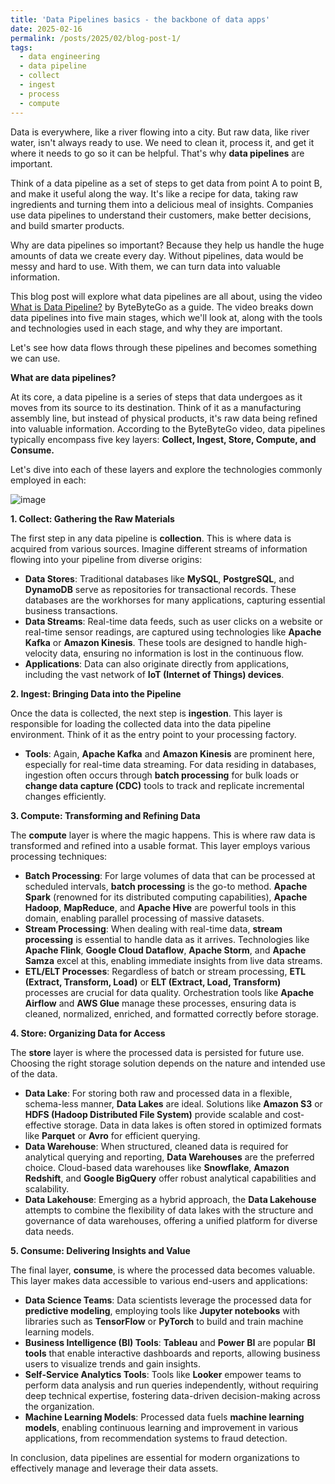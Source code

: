 ```yaml
---
title: 'Data Pipelines basics - the backbone of data apps'
date: 2025-02-16
permalink: /posts/2025/02/blog-post-1/
tags:
  - data engineering
  - data pipeline
  - collect
  - ingest
  - process
  - compute
---
```


Data is everywhere, like a river flowing into a city.  But raw data, like river water, isn't always ready to use.  We need to clean it, process it, and get it where it needs to go so it can be helpful. That's why **data pipelines** are important.

Think of a data pipeline as a set of steps to get data from point A to point B, and make it useful along the way.  It's like a recipe for data, taking raw ingredients and turning them into a delicious meal of insights.  Companies use data pipelines to understand their customers, make better decisions, and build smarter products.

Why are data pipelines so important? Because they help us handle the huge amounts of data we create every day.  Without pipelines, data would be messy and hard to use.  With them, we can turn data into valuable information.

This blog post will explore what data pipelines are all about, using the video [What is Data Pipeline?](http://www.youtube.com/watch?v=kGT4PcTEPP8) by ByteByteGo as a guide.  The video breaks down data pipelines into five main stages, which we'll look at, along with the tools and technologies used in each stage, and why they are important.

Let's see how data flows through these pipelines and becomes something we can use.

**What are data pipelines?**

At its core, a data pipeline is a series of steps that data undergoes as it moves from its source to its destination. Think of it as a manufacturing assembly line, but instead of physical products, it's raw data being refined into valuable information.  According to the ByteByteGo video, data pipelines typically encompass five key layers: **Collect, Ingest, Store, Compute, and Consume.**

Let's dive into each of these layers and explore the technologies commonly employed in each:

![image](https://github.com/user-attachments/assets/1c18e068-d112-48aa-9a41-06c01538f86b)

**1. Collect: Gathering the Raw Materials**

The first step in any data pipeline is **collection**. This is where data is acquired from various sources.  Imagine different streams of information flowing into your pipeline from diverse origins:

*   **Data Stores**: Traditional databases like **MySQL**, **PostgreSQL**, and **DynamoDB** serve as repositories for transactional records. These databases are the workhorses for many applications, capturing essential business transactions.
*   **Data Streams**: Real-time data feeds, such as user clicks on a website or real-time sensor readings, are captured using technologies like **Apache Kafka** or **Amazon Kinesis**. These tools are designed to handle high-velocity data, ensuring no information is lost in the continuous flow.
*   **Applications**: Data can also originate directly from applications, including the vast network of **IoT (Internet of Things) devices**.

**2. Ingest: Bringing Data into the Pipeline**

Once the data is collected, the next step is **ingestion**. This layer is responsible for loading the collected data into the data pipeline environment.  Think of it as the entry point to your processing factory.

*   **Tools**:  Again, **Apache Kafka** and **Amazon Kinesis** are prominent here, especially for real-time data streaming. For data residing in databases, ingestion often occurs through **batch processing** for bulk loads or **change data capture (CDC)** tools to track and replicate incremental changes efficiently.

**3. Compute: Transforming and Refining Data**

The **compute** layer is where the magic happens. This is where raw data is transformed and refined into a usable format.  This layer employs various processing techniques:

*   **Batch Processing**: For large volumes of data that can be processed at scheduled intervals, **batch processing** is the go-to method.  **Apache Spark** (renowned for its distributed computing capabilities), **Apache Hadoop**, **MapReduce**, and **Apache Hive** are powerful tools in this domain, enabling parallel processing of massive datasets.
*   **Stream Processing**: When dealing with real-time data, **stream processing** is essential to handle data as it arrives. Technologies like **Apache Flink**, **Google Cloud Dataflow**, **Apache Storm**, and **Apache Samza** excel at this, enabling immediate insights from live data streams.
*   **ETL/ELT Processes**:  Regardless of batch or stream processing, **ETL (Extract, Transform, Load)** or **ELT (Extract, Load, Transform)** processes are crucial for data quality. Orchestration tools like **Apache Airflow** and **AWS Glue** manage these processes, ensuring data is cleaned, normalized, enriched, and formatted correctly before storage.

**4. Store: Organizing Data for Access**

The **store** layer is where the processed data is persisted for future use. Choosing the right storage solution depends on the nature and intended use of the data.

*   **Data Lake**: For storing both raw and processed data in a flexible, schema-less manner, **Data Lakes** are ideal.  Solutions like **Amazon S3** or **HDFS (Hadoop Distributed File System)** provide scalable and cost-effective storage. Data in data lakes is often stored in optimized formats like **Parquet** or **Avro** for efficient querying.
*   **Data Warehouse**: When structured, cleaned data is required for analytical querying and reporting, **Data Warehouses** are the preferred choice.  Cloud-based data warehouses like **Snowflake**, **Amazon Redshift**, and **Google BigQuery** offer robust analytical capabilities and scalability.
*   **Data Lakehouse**: Emerging as a hybrid approach, the **Data Lakehouse** attempts to combine the flexibility of data lakes with the structure and governance of data warehouses, offering a unified platform for diverse data needs.

**5. Consume: Delivering Insights and Value**

The final layer, **consume**, is where the processed data becomes valuable.  This layer makes data accessible to various end-users and applications:

*   **Data Science Teams**: Data scientists leverage the processed data for **predictive modeling**, employing tools like **Jupyter notebooks** with libraries such as **TensorFlow** or **PyTorch** to build and train machine learning models.
*   **Business Intelligence (BI) Tools**:  **Tableau** and **Power BI** are popular **BI tools** that enable interactive dashboards and reports, allowing business users to visualize trends and gain insights.
*   **Self-Service Analytics Tools**: Tools like **Looker** empower teams to perform data analysis and run queries independently, without requiring deep technical expertise, fostering data-driven decision-making across the organization.
*   **Machine Learning Models**:  Processed data fuels **machine learning models**, enabling continuous learning and improvement in various applications, from recommendation systems to fraud detection.

In conclusion, data pipelines are essential for modern organizations to effectively manage and leverage their data assets.

